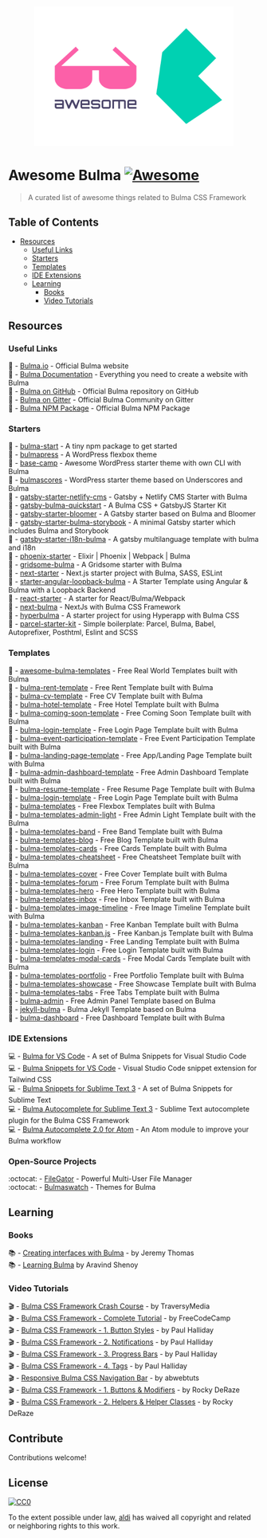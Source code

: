 <p align="center">
  <img width="400" src="logo.svg" alt="logo of awesome-bulma repository">
</p>

# Awesome Bulma [![Awesome](https://awesome.re/badge-flat2.svg)](https://awesome.re)

> A curated list of awesome things related to Bulma CSS Framework

## Table of Contents

- [Resources](#resources)
  - [Useful Links](#useful-links)
  - [Starters](#starters)
  - [Templates](#templates)
  - [IDE Extensions](#ide-extensions)
  - [Learning](#learning)
    - [Books](#books)
    - [Video Tutorials](#video-tutorials)

## Resources

### Useful Links

🔗 - [Bulma.io](https://bulma.io) - Official Bulma website  
🔗 - [Bulma Documentation](https://bulma.io/documentation/) - Everything you need to create a website with Bulma  
🔗 - [Bulma on GitHub](https://github.com/tailwindcss/tailwindcss) - Official Bulma repository on GitHub  
🔗 - [Bulma on Gitter](https://gitter.im/jgthms/bulma) - Official Bulma Community on Gitter  
🔗 - [Bulma NPM Package](https://www.npmjs.com/package/bulma) - Official Bulma NPM Package

### Starters

🏁 - [bulma-start](https://github.com/jgthms/bulma-start) - A tiny npm package to get started  
🏁 - [bulmapress](https://github.com/teamscops/bulmapress) - A WordPress flexbox theme  
🏁 - [base-camp](https://github.com/suomato/base-camp) - Awesome WordPress starter theme with own CLI with Bulma  
🏁 - [bulmascores](https://github.com/Nicuz/Bulmascores) - WordPress starter theme based on Underscores and Bulma  
🏁 - [gatsby-starter-netlify-cms](https://github.com/netlify-templates/gatsby-starter-netlify-cms) - Gatsby + Netlify CMS Starter with Bulma  
🏁 - [gatsby-bulma-quickstart](https://github.com/amandeepmittal/gatsby-bulma-quickstart) - A Bulma CSS + GatsbyJS Starter Kit  
🏁 - [gatsby-starter-bloomer](https://github.com/Cethy/gatsby-starter-bloomer) - A Gatsby starter based on Bulma and Bloomer  
🏁 - [gatsby-starter-bulma-storybook](https://github.com/gvaldambrini/gatsby-starter-bulma-storybook) - A minimal Gatsby starter which includes Bulma and Storybook  
🏁 - [gatsby-starter-i18n-bulma](https://github.com/kalwalt/gatsby-starter-i18n-bulma) - A gatsby multilanguage template with bulma and i18n  
🏁 - [phoenix-starter](https://github.com/awestbro/phoenix-starter) - Elixir | Phoenix | Webpack | Bulma  
🏁 - [gridsome-bulma](https://github.com/calebanthony/gridsome-bulma) - A Gridsome starter with Bulma  
🏁 - [next-starter](https://github.com/techno246/next-starter) - Next.js starter project with Bulma, SASS, ESLint  
🏁 - [starter-angular-loopback-bulma](https://github.com/angular-indonesia/starter-angular-loopback-bulma) - A Starter Template using Angular & Bulma with a Loopback Backend  
🏁 - [react-starter](https://github.com/chvid/react-starter) - A starter for React/Bulma/Webpack  
🏁 - [next-bulma](https://github.com/louiskhenghao/next-bulma) - NextJs with Bulma CSS Framework  
🏁 - [hyperbulma](https://github.com/cutemachine/hyperbulma) - A starter project for using Hyperapp with Bulma CSS  
🏁 - [parcel-starter-kit](https://github.com/emendelski/parcel-starter-kit) - Simple boilerplate: Parcel, Bulma, Babel, Autoprefixer, Posthtml, Eslint and SCSS

### Templates  

🎨 - [awesome-bulma-templates](https://github.com/aldi/awesome-bulma-templates/tree/master/templates) - Free Real World Templates built with Bulma  
🎨 - [bulma-rent-template](https://github.com/aldi/bulma-rent-template) - Free Rent Template built with Bulma  
🎨 - [bulma-cv-template](https://github.com/aldi/bulma-cv-template) - Free CV Template built with Bulma  
🎨 - [bulma-hotel-template](https://github.com/aldi/bulma-hotel-template) - Free Hotel Template built with Bulma  
🎨 - [bulma-coming-soon-template](https://github.com/aldi/bulma-coming-soon-template) - Free Coming Soon Template built with Bulma  
🎨 - [bulma-login-template](https://github.com/aldi/bulma-login-template) - Free Login Page Template built with Bulma  
🎨 - [bulma-event-participation-template](https://github.com/aldi//bulma-event-participation-template) - Free Event Participation Template built with Bulma  
🎨 - [bulma-landing-page-template](https://github.com/hellobetkowski/bulma-product-landing-page-template) - Free App/Landing Page Template built with Bulma  
🎨 - [bulma-admin-dashboard-template](https://github.com/mazipan/bulma-admin-dashboard-template) - Free Admin Dashboard Template built with Bulma  
🎨 - [bulma-resume-template](https://github.com/mazipan/bulma-resume-template) - Free Resume Page Template built with Bulma  
🎨 - [bulma-login-template](https://github.com/adriancast/Bulma-login-template) - Free Login Page Template built with Bulma  
🎨 - [bulma-templates](https://github.com/BulmaTemplates/bulma-templates) - Free Flexbox Templates built with Bulma  
🎨 - [bulma-templates-admin-light](https://bulmatemplates.github.io/bulma-templates) - Free Admin Light Template built with the Bulma  
🎨 - [bulma-templates-band](https://bulmatemplates.github.io/bulma-templates/) - Free Band Template built with Bulma  
🎨 - [bulma-templates-blog](https://bulmatemplates.github.io/bulma-templates/) - Free Blog Template built with Bulma  
🎨 - [bulma-templates-cards](https://bulmatemplates.github.io/bulma-templates/) - Free Cards Template built with Bulma  
🎨 - [bulma-templates-cheatsheet](https://bulmatemplates.github.io/bulma-templates/) - Free Cheatsheet Template built with Bulma  
🎨 - [bulma-templates-cover](https://bulmatemplates.github.io/bulma-templates/) - Free Cover Template built with Bulma  
🎨 - [bulma-templates-forum](https://bulmatemplates.github.io/bulma-templates/) - Free Forum Template built with Bulma  
🎨 - [bulma-templates-hero](https://bulmatemplates.github.io/bulma-templates/) - Free Hero Template built with Bulma  
🎨 - [bulma-templates-inbox](https://bulmatemplates.github.io/bulma-templates/) - Free Inbox Template built with Bulma  
🎨 - [bulma-templates-image-timeline](https://bulmatemplates.github.io/bulma-templates/) - Free Image Timeline Template built with Bulma  
🎨 - [bulma-templates-kanban](https://bulmatemplates.github.io/bulma-templates/) - Free Kanban Template built with Bulma  
🎨 - [bulma-templates-kanban.js](https://bulmatemplates.github.io/bulma-templates/) - Free Kanban.js Template built with Bulma  
🎨 - [bulma-templates-landing](https://bulmatemplates.github.io/bulma-templates/) - Free Landing Template built with Bulma  
🎨 - [bulma-templates-login](https://bulmatemplates.github.io/bulma-templates/) - Free Login Template built with Bulma  
🎨 - [bulma-templates-modal-cards](https://bulmatemplates.github.io/bulma-templates/) - Free Modal Cards Template built with Bulma  
🎨 - [bulma-templates-portfolio](https://bulmatemplates.github.io/bulma-templates/) - Free Portfolio Template built with Bulma  
🎨 - [bulma-templates-showcase](https://bulmatemplates.github.io/bulma-templates/) - Free Showcase Template built with Bulma  
🎨 - [bulma-templates-tabs](https://bulmatemplates.github.io/bulma-templates/) - Free Tabs Τemplate built with Bulma  
🎨 - [bulma-admin](https://github.com/nafplann/bulma-admin) - Free Admin Panel Template based on Bulma  
🎨 - [jekyll-bulma](https://github.com/erayaydin/jekyll-bulma) - Bulma Jekyll Template based on Bulma  
🎨 - [bulma-dashboard](https://github.com/SamZCoder/Bulma-Dashboard/) - Free Dashboard Template built with Bulma  

### IDE Extensions

💻 - [Bulma for VS Code](https://marketplace.visualstudio.com/items?itemName=demijollamaxime.bulma) - A set of Bulma Snippets for Visual Studio Code  
💻 - [Bulma Snippets for VS Code](https://marketplace.visualstudio.com/items?itemName=fiazluthfi.bulma-snippets) - Visual Studio Code snippet extension for Tailwind CSS  
💻 - [Bulma Snippets for Sublime Text 3](https://github.com/OthmaneBlial/Bulma-Snippets-Sublime-Text-Plugin) - A set of Bulma Snippets for Sublime Text  
💻 - [Bulma Autocomplete for Sublime Text 3](https://github.com/leuchte/bulma-autocomplete) - Sublime Text autocomplete plugin for the Bulma CSS Framework  
💻 - [Bulma Autocomplete 2.0 for Atom](https://github.com/lowlevelm/Bulma-autocomplete-2) - An Atom module to improve your Bulma workflow  

### Open-Source Projects

:octocat: - [FileGator](https://github.com/filegator/filegator) - Powerful Multi-User File Manager  
:octocat: - [Bulmaswatch](https://jenil.github.io/bulmaswatch/) - Themes for Bulma  

## Learning

### Books

📚 - [Creating interfaces with Bulma](https://jgthms.com/creating-interfaces-with-bulma-ebook/) - by Jeremy Thomas  
📚 - [Learning Bulma](https://www.apress.com/gp/book/9781484254813/) by Aravind Shenoy  

### Video Tutorials

🎬 - [Bulma CSS Framework Crash Course](https://www.youtube.com/watch?v=IiPQYQT2-wg) - by TraversyMedia  
🎬 - [Bulma CSS Framework - Complete Tutorial](https://www.youtube.com/watch?v=LBzZLzu2GKo) - by FreeCodeCamp  
🎬 - [Bulma CSS Framework - 1. Button Styles](https://www.youtube.com/watch?v=LBzZLzu2GKo) - by Paul Halliday  
🎬 - [Bulma CSS Framework - 2. Notifications](https://www.youtube.com/watch?v=LBzZLzu2GKo) - by Paul Halliday  
🎬 - [Bulma CSS Framework - 3. Progress Bars](https://www.youtube.com/watch?v=LBzZLzu2GKo) - by Paul Halliday  
🎬 - [Bulma CSS Framework - 4. Tags](https://www.youtube.com/watch?v=LBzZLzu2GKo) - by Paul Halliday  
🎬 - [Responsive Bulma CSS Navigation Bar](https://www.youtube.com/watch?v=LBzZLzu2GKo) - by abwebtuts  
🎬 - [Bulma CSS Framework - 1. Buttons & Modifiers](https://www.youtube.com/watch?v=Z6RtMMmiHq0) - by Rocky DeRaze  
🎬 - [Bulma CSS Framework - 2. Helpers & Helper Classes](https://www.youtube.com/watch?v=VCwOsDJOZ3s) - by Rocky DeRaze  

## Contribute

Contributions welcome!

## License

[![CC0](http://mirrors.creativecommons.org/presskit/buttons/88x31/svg/cc-zero.svg)](http://creativecommons.org/publicdomain/zero/1.0)

To the extent possible under law, [aldi](https://aldiduzha.com) has waived all copyright and related or neighboring rights to this work.
